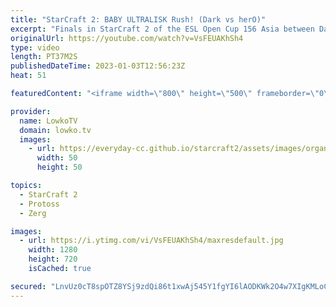 ```yaml
---
title: "StarCraft 2: BABY ULTRALISK Rush! (Dark vs herO)"
excerpt: "Finals in StarCraft 2 of the ESL Open Cup 156 Asia between Dark (Zerg) and herO (Protoss). This best-of-5 series is played on the new StarCraft 2 balance patch with changes to a lot of units.  Support my work: https://patreon.com/lowkotv Lowko Merch: https://lowko.shop  My YouTube channels:  @LowkoTV"
originalUrl: https://youtube.com/watch?v=VsFEUAKhSh4
type: video
length: PT37M2S
publishedDateTime: 2023-01-03T12:56:23Z
heat: 51

featuredContent: "<iframe width=\"800\" height=\"500\" frameborder=\"0\" src=\"https://www.youtube.com/embed/VsFEUAKhSh4\" allow=\"accelerometer; autoplay; encrypted-media; gyroscope; picture-in-picture\" allowfullscreen></iframe>"

provider:
  name: LowkoTV
  domain: lowko.tv
  images:
    - url: https://everyday-cc.github.io/starcraft2/assets/images/organizations/lowko.tv-50x50.jpg
      width: 50
      height: 50

topics:
  - StarCraft 2
  - Protoss
  - Zerg

images:
  - url: https://i.ytimg.com/vi/VsFEUAKhSh4/maxresdefault.jpg
    width: 1280
    height: 720
    isCached: true

secured: "LnvUz0cT8spOTZ8YSj9zdQi86t1xwAj545Y1fgYI6lAODKWk2O4w7XIgKMLoCqMhFFCb+v5u/Sec2j5u7Q/jxt9OCc16NZLZxC/wcaBpBQd/peJfW96R/gL8ssRhTmYjGBEit3tQCAum/Xn6OFSzH2IpSUBe2nciBmE45LAR9aZ6Ad5AMacdeo12bVOpD6OfL0ZemgCYs2ZMfimo1nvJ5Twwg8uaPlykpku9AChZmEQTSA/O7J6i+3HSPYiTXTkhLU3SARGl8xQVcFA1DJpA/cHY5mS8C2f1S5/OPJdFXfRTzfb3/YcLWb8IHexk7NvisqsBuoIoIn+4eo923ZUeIZHMP2Df0PM5kLtohOhhmyLGelc44o6U7fyqLjwNvHl2USPF+BS4NqMdyKIan4RWWKZw85HlCJ8xf/s97wMMlLxYMa9RIm1Px1LXdlQWXum7;cnlJm6iitmpcz+h9k3O6/w=="
---
```


